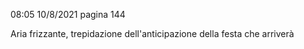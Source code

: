 08:05 10/8/2021
pagina 144


Aria frizzante, trepidazione dell'anticipazione della festa che arriverà   

